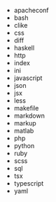 
- apacheconf
- bash
- clike
- css
- diff
- haskell
- http
- index
- ini
- javascript
- json
- jsx
- less
- makefile
- markdown
- markup
- matlab
- php
- python
- ruby
- scss
- sql
- tsx
- typescript
- yaml